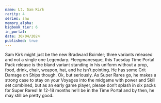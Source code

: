 ```yaml
---
name: Lt. Sam Kirk
rarity: 4
series: snw
memory_alpha:
bigbook_tier: 6
in_portal:
date: 30/04/2024
published: true
---
```


Sam Kirk might just be the new Bradward Boimler; three variants released and not a single one Legendary. Fleegmanesque, this Tuesday Time Portal Pack release is the bland variant standing in his uniform without a prop, food, drink, chair, weapon, hat, and he isn’t pointing. He has some Crit Damage on Ships though. Ok, but seriously. As Super Rares go, he makes a strong case to stay on your Voyages into the midgame with power and Skill set combined, but as an early game player, please don’t splash in six packs for Super Rares! In 12-18 months he’ll be in the Time Portal and by then, he may still be pretty good.
